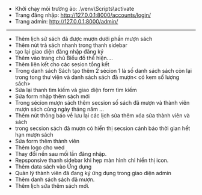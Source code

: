 + Khởi chạy môi trường ảo: .\venv\Scripts\activate
+ Trang đăng nhập: http://127.0.0.1:8000/accounts/login/
+ Trang admin: http://127.0.0.1:8000/admin/


-----------------------------
- Thêm lịch sử sách đã được mượn dưới phần mượn sách
- Thêm nút trả sách nhanh trong thanh sidebar
- tạo lại giao diện đăng nhập đăng ký
- Thêm vào trang chủ Biểu đồ thể hiện....
- Thêm liên kết cho các sesion tổng kết
- Trong danh sách Sách tạo thêm 2 sécion 1 là số danh sách sách còn lại trong tong thư viện và danh sách sách đã mượn< có kem số lượng sách>
- Sửa lại thanh tìm kiếm và giao diện form tìm kiếm
- Sửa form nhập thêm sách mới
- Trong sécion mượn sách thêm secsion số sách đã mượn và thành viên mượn sách cùng ngày tháng năm ...
- Thêm nút thông báo về lưu lại các lịch sửa thêm xóa sửa thành viên và sách 
- trong secsion sách đã mượn có hiển thị secsion cảnh báo thời gian hết hạn mượn sách
- Sửa form thêm thành viên
- Thêm logo cho wed
- Thay đổi nền sau mối lần đăng nhập.
- Repsponsive thanh sidebar khi hẹp màn hình chỉ hiển thị icon.
- Thêm data sách vào Ứng dụng
- Quản lý thành viên đã đang ký ứng dụng trong giao diện admin
- Thêm danh sách sách đã mượn.
- Thêm lịch sửa thêm sách mới.
